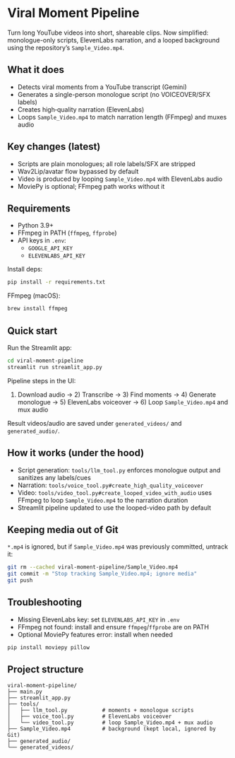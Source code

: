 # Viral Moment Pipeline

Turn long YouTube videos into short, shareable clips. Now simplified: monologue-only scripts, ElevenLabs narration, and a looped background using the repository’s `Sample_Video.mp4`.

## What it does
- Detects viral moments from a YouTube transcript (Gemini)
- Generates a single-person monologue script (no VOICEOVER/SFX labels)
- Creates high‑quality narration (ElevenLabs)
- Loops `Sample_Video.mp4` to match narration length (FFmpeg) and muxes audio

## Key changes (latest)
- Scripts are plain monologues; all role labels/SFX are stripped
- Wav2Lip/avatar flow bypassed by default
- Video is produced by looping `Sample_Video.mp4` with ElevenLabs audio
- MoviePy is optional; FFmpeg path works without it

## Requirements
- Python 3.9+
- FFmpeg in PATH (`ffmpeg`, `ffprobe`)
- API keys in `.env`:
  - `GOOGLE_API_KEY`
  - `ELEVENLABS_API_KEY`

Install deps:
```bash
pip install -r requirements.txt
```

FFmpeg (macOS):
```bash
brew install ffmpeg
```

## Quick start
Run the Streamlit app:
```bash
cd viral-moment-pipeline
streamlit run streamlit_app.py
```
Pipeline steps in the UI:
1) Download audio → 2) Transcribe → 3) Find moments → 4) Generate monologue → 5) ElevenLabs voiceover → 6) Loop `Sample_Video.mp4` and mux audio

Result videos/audio are saved under `generated_videos/` and `generated_audio/`.

## How it works (under the hood)
- Script generation: `tools/llm_tool.py` enforces monologue output and sanitizes any labels/cues
- Narration: `tools/voice_tool.py#create_high_quality_voiceover`
- Video: `tools/video_tool.py#create_looped_video_with_audio` uses FFmpeg to loop `Sample_Video.mp4` to the narration duration
- Streamlit pipeline updated to use the looped-video path by default

## Keeping media out of Git
`*.mp4` is ignored, but if `Sample_Video.mp4` was previously committed, untrack it:
```bash
git rm --cached viral-moment-pipeline/Sample_Video.mp4
git commit -m "Stop tracking Sample_Video.mp4; ignore media"
git push
```

## Troubleshooting
- Missing ElevenLabs key: set `ELEVENLABS_API_KEY` in `.env`
- FFmpeg not found: install and ensure `ffmpeg`/`ffprobe` are on PATH
- Optional MoviePy features error: install when needed
```bash
pip install moviepy pillow
```

## Project structure
```
viral-moment-pipeline/
├── main.py
├── streamlit_app.py
├── tools/
│   ├── llm_tool.py           # moments + monologue scripts
│   ├── voice_tool.py         # ElevenLabs voiceover
│   └── video_tool.py         # loop Sample_Video.mp4 + mux audio
├── Sample_Video.mp4          # background (kept local, ignored by Git)
├── generated_audio/
└── generated_videos/
```


